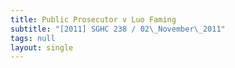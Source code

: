 ```yaml
---
title: Public Prosecutor v Luo Faming
subtitle: "[2011] SGHC 238 / 02\_November\_2011"
tags: null
layout: single
---
```



